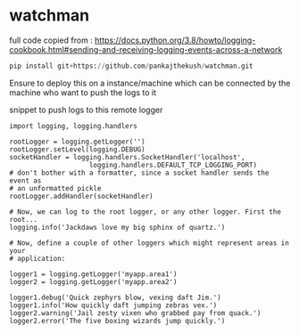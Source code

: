 # watchman


full code copied from :
https://docs.python.org/3.8/howto/logging-cookbook.html#sending-and-receiving-logging-events-across-a-network

```python
pip install git+https://github.com/pankajthekush/watchman.git
```

Ensure to deploy this on a instance/machine which can be connected by the machine who want to push the logs to it

snippet to push logs to this remote logger
```
import logging, logging.handlers

rootLogger = logging.getLogger('')
rootLogger.setLevel(logging.DEBUG)
socketHandler = logging.handlers.SocketHandler('localhost',
                    logging.handlers.DEFAULT_TCP_LOGGING_PORT)
# don't bother with a formatter, since a socket handler sends the event as
# an unformatted pickle
rootLogger.addHandler(socketHandler)

# Now, we can log to the root logger, or any other logger. First the root...
logging.info('Jackdaws love my big sphinx of quartz.')

# Now, define a couple of other loggers which might represent areas in your
# application:

logger1 = logging.getLogger('myapp.area1')
logger2 = logging.getLogger('myapp.area2')

logger1.debug('Quick zephyrs blow, vexing daft Jim.')
logger1.info('How quickly daft jumping zebras vex.')
logger2.warning('Jail zesty vixen who grabbed pay from quack.')
logger2.error('The five boxing wizards jump quickly.')

```
